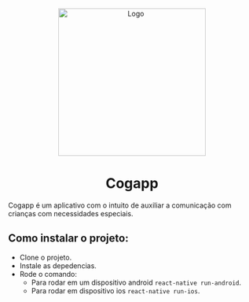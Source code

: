 <br />
<p align="center">
  <a href="https://cogcom.github.io">
    <img src="https://i.imgur.com/OQei6JG.jpg" alt="Logo" width="300" >
  </a>
  <h1 align="center">Cogapp</h1>
</p>

Cogapp é um aplicativo com o intuito de auxiliar a comunicação com crianças com necessidades especiais.
<br />
## Como instalar o projeto:<br />
- Clone o projeto.<br />
- Instale as depedencias.<br />
- Rode o comando:<br />
  - Para rodar em um dispositivo android ```react-native run-android```.<br />
  - Para rodar em dispositivo ios ```react-native run-ios```.<br />
